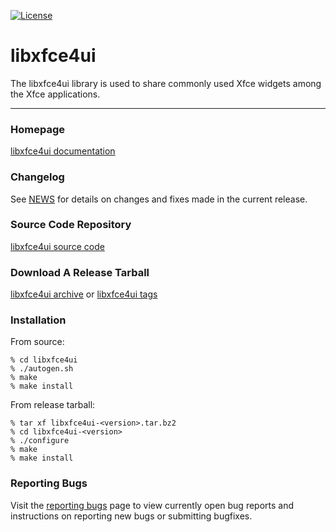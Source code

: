 [![License](https://img.shields.io/badge/License-GPL%20v2-blue.svg)](https://gitlab.xfce.org/xfce/libxfce4ui/COPYING)

libxfce4ui
====================

The libxfce4ui library is used to share commonly used Xfce widgets among the Xfce applications.

----

### Homepage

[libxfce4ui documentation](https://docs.xfce.org/xfce/libxfce4ui/start)

### Changelog

See [NEWS](https://gitlab.xfce.org/xfce/libxfce4ui/-/blob/master/NEWS) for details on changes and fixes made in the current release.

### Source Code Repository

[libxfce4ui source code](https://gitlab.xfce.org/xfce/libxfce4ui)

### Download A Release Tarball

[libxfce4ui archive](https://archive.xfce.org/src/xfce/libxfce4ui)
    or
[libxfce4ui tags](https://gitlab.xfce.org/xfce/libxfce4ui/-/tags)
### Installation

From source: 

    % cd libxfce4ui
    % ./autogen.sh
    % make
    % make install

From release tarball:

    % tar xf libxfce4ui-<version>.tar.bz2
    % cd libxfce4ui-<version>
    % ./configure
    % make
    % make install

### Reporting Bugs

Visit the [reporting bugs](https://docs.xfce.org/xfce/libxfce4ui/bugs) page to view currently open bug reports and instructions on reporting new bugs or submitting bugfixes.

